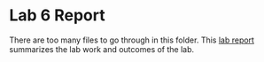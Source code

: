 # Lab 6 Report 
There are too many files to go through in this folder. This [lab report](https://github.com/lopej212/ECE332_ElectromechanicalEnergyConversion/blob/master/Lab6/Lab%206%20Report.pdf)
summarizes the lab work and outcomes of the lab. 


